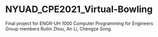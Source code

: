 # NYUAD_CPE2021_Virtual-Bowling
Final project for ENGR-UH 1000 Computer Programming for Engineers \
Group members Ruilin Zhou, An Li, Chengze Song.
